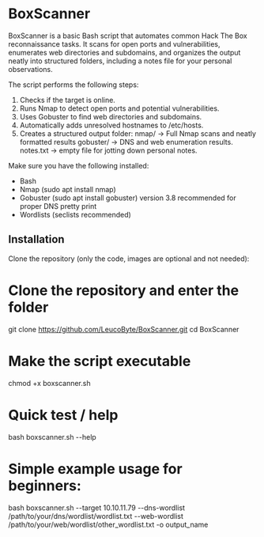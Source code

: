 # BoxScanner
BoxScanner is a basic Bash script that automates common Hack The Box reconnaissance tasks. It scans for open ports and vulnerabilities, enumerates web directories and subdomains, and organizes the output neatly into structured folders, including a notes file for your personal observations.

The script performs the following steps:
  1) Checks if the target is online.
  2) Runs Nmap to detect open ports and potential vulnerabilities.
  3) Uses Gobuster to find web directories and subdomains.
  4) Automatically adds unresolved hostnames to /etc/hosts.
  5) Creates a structured output folder:
        nmap/ → Full Nmap scans and neatly formatted results
        gobuster/ → DNS and web enumeration results.
        notes.txt → empty file for jotting down personal notes.

Make sure you have the following installed:
  - Bash
  - Nmap (sudo apt install nmap)
  - Gobuster (sudo apt install gobuster) version 3.8 recommended for proper DNS pretty print
  - Wordlists (seclists recommended)

## Installation

Clone the repository (only the code, images are optional and not needed):

# Clone the repository and enter the folder
git clone https://github.com/LeucoByte/BoxScanner.git
cd BoxScanner

# Make the script executable
chmod +x boxscanner.sh

# Quick test / help
bash boxscanner.sh --help

# Simple example usage for beginners:
bash boxscanner.sh --target 10.10.11.79 --dns-wordlist /path/to/your/dns/wordlist/wordlist.txt --web-wordlist /path/to/your/web/wordlist/other_wordlist.txt -o output_name
